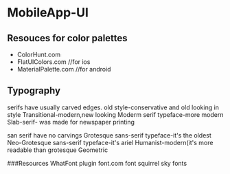 # MobileApp-UI

## Resouces for color palettes
  * ColorHunt.com
  * FlatUIColors.com //for ios
  * MaterialPalette.com //for android
  
## Typography 
  serifs have usually carved edges.
    old style-conservative and old looking in style
    Transitional-modern,new looking
    Moderm serif typeface-more modern
    Slab-serif- was made for newspaper printing
    
  san serif have no carvings
    Grotesque sans-serif typeface-it's the oldest 
    Neo-Grotesque sans-serif typeface-it's ariel
    Humanist-modern(it's more readable than grotesque
    Geometric
    
  ###Resources
    WhatFont plugin
    font.com
    font squirrel
    sky fonts
    
    
